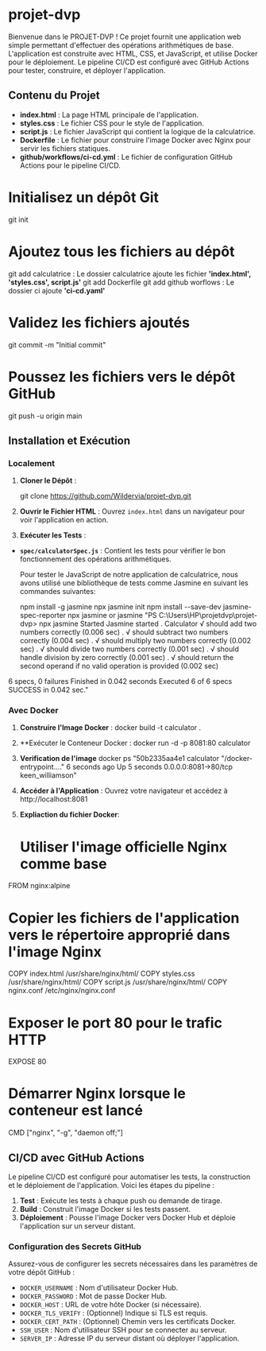 # projet-dvp

Bienvenue dans le PROJET-DVP ! Ce projet fournit une application web simple permettant d'effectuer des opérations arithmétiques de base. L'application est construite avec HTML, CSS, et JavaScript, et utilise Docker pour le déploiement. Le pipeline CI/CD est configuré avec GitHub Actions pour tester, construire, et déployer l'application.

## Contenu du Projet

- **index.html** : La page HTML principale de l'application.
- **styles.css** : Le fichier CSS pour le style de l'application.
- **script.js** : Le fichier JavaScript qui contient la logique de la calculatrice.
- **Dockerfile** : Le fichier pour construire l'image Docker avec Nginx pour servir les fichiers statiques.
- **github/workflows/ci-cd.yml** : Le fichier de configuration GitHub Actions pour le pipeline CI/CD.

# Initialisez un dépôt Git
git init

# Ajoutez tous les fichiers au dépôt
git add calculatrice : Le dossier calculatrice ajoute les fichier **'index.html', 'styles.css', script.js'**
git add Dockerfile
git add github worflows : Le dossier ci ajoute **'ci-cd.yaml'**

# Validez les fichiers ajoutés
git commit -m "Initial commit"

# Poussez les fichiers vers le dépôt GitHub
git push -u origin main

## Installation et Exécution

### Localement

1. **Cloner le Dépôt** :
    
    git clone https://github.com/Wildervia/projet-dvp.git
    

2. **Ouvrir le Fichier HTML** :
    Ouvrez `index.html` dans un navigateur pour voir l'application en action.

3. **Exécuter les Tests** :

- **`spec/calculatorSpec.js`** : Contient les tests pour vérifier le bon fonctionnement des opérations arithmétiques.

    Pour tester le JavaScript de notre application de calculatrice, nous avons utilisé une bibliothèque de tests comme Jasmine en suivant les commandes suivantes:

    npm install -g jasmine
    npx jasmine init
    npm install --save-dev jasmine-spec-reporter
    npx jasmine or jasmine
    "PS C:\Users\HP\projetdvp\projet-dvp> npx jasmine
Started
Jasmine started
.
  Calculator
    √ should add two numbers correctly (0.006 sec)
.    √ should subtract two numbers correctly (0.004 sec)
.    √ should multiply two numbers correctly (0.002 sec)
.    √ should divide two numbers correctly (0.001 sec)
.    √ should handle division by zero correctly (0.001 sec)
.    √ should return the second operand if no valid operation is provided (0.002 sec)




6 specs, 0 failures
Finished in 0.042 seconds
Executed 6 of 6 specs SUCCESS in 0.042 sec."
    
### Avec Docker

1. **Construire l'Image Docker** :
    docker build -t calculator .
    

2. **Exécuter le Conteneur Docker :
    docker run -d -p 8081:80 calculator

3. **Verification de l'image**
    docker ps "50b2335aa4e1   calculator   "/docker-entrypoint.…"   6 seconds ago   Up 5 seconds   0.0.0.0:8081->80/tcp   keen_williamson"
    

3. **Accéder à l'Application** :
    Ouvrez votre navigateur et accédez à http://localhost:8081

4. **Expliaction du fichier Docker**:    

    # Utiliser l'image officielle Nginx comme base
FROM nginx:alpine

# Copier les fichiers de l'application vers le répertoire approprié dans l'image Nginx
COPY index.html /usr/share/nginx/html/
COPY styles.css /usr/share/nginx/html/
COPY script.js /usr/share/nginx/html/
COPY nginx.conf /etc/nginx/nginx.conf

# Exposer le port 80 pour le trafic HTTP
EXPOSE 80

# Démarrer Nginx lorsque le conteneur est lancé
CMD ["nginx", "-g", "daemon off;"]

## CI/CD avec GitHub Actions

Le pipeline CI/CD est configuré pour automatiser les tests, la construction et le déploiement de l'application. Voici les étapes du pipeline :

1. **Test** : Exécute les tests à chaque push ou demande de tirage.
2. **Build** : Construit l'image Docker si les tests passent.
3. **Déploiement** : Pousse l'image Docker vers Docker Hub et déploie l'application sur un serveur distant.

### Configuration des Secrets GitHub

Assurez-vous de configurer les secrets nécessaires dans les paramètres de votre dépôt GitHub :

- `DOCKER_USERNAME` : Nom d'utilisateur Docker Hub.
- `DOCKER_PASSWORD` : Mot de passe Docker Hub.
- `DOCKER_HOST` : URL de votre hôte Docker (si nécessaire).
- `DOCKER_TLS_VERIFY` : (Optionnel) Indique si TLS est requis.
- `DOCKER_CERT_PATH` : (Optionnel) Chemin vers les certificats Docker.
- `SSH_USER` : Nom d'utilisateur SSH pour se connecter au serveur.
- `SERVER_IP` : Adresse IP du serveur distant où déployer l'application.


